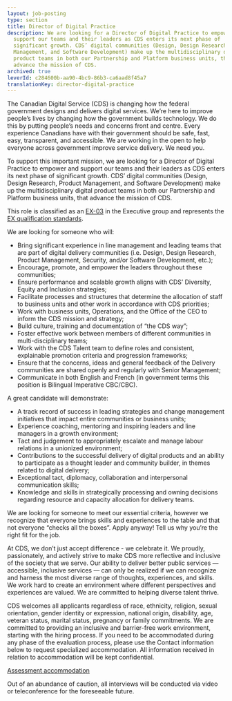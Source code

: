 ```yaml
---
layout: job-posting
type: section
title: Director of Digital Practice
description: We are looking for a Director of Digital Practice to empower and
  support our teams and their leaders as CDS enters its next phase of
  significant growth. CDS’ digital communities (Design, Design Research, Product
  Management, and Software Development) make up the multidisciplinary digital
  product teams in both our Partnership and Platform business units, that
  advance the mission of CDS.
archived: true
leverId: c284600b-aa90-4bc9-86b3-ca6aad8f45a7
translationKey: director-digital-practice
---
```

The Canadian Digital Service (CDS) is changing how the federal government designs and delivers digital services. We’re here to improve people’s lives by changing how the government builds technology. We do this by putting people’s needs and concerns front and centre. Every experience Canadians have with their government should be safe, fast, easy, transparent, and accessible. We are working in the open to help everyone across government improve service delivery. We need you.

To support this important mission, we are looking for a Director of Digital Practice to empower and support our teams and their leaders as CDS enters its next phase of significant growth. CDS’ digital communities (Design, Design Research, Product Management, and Software Development) make up the multidisciplinary digital product teams in both our Partnership and Platform business units, that advance the mission of CDS. 

This role is classified as an [EX-03](https://www.canada.ca/en/revenue-agency/corporate/careers-cra/information-moved/pay-rates/salary-ranges-1.html) in the Executive group and represents the [EX qualification standards](https://www.canada.ca/en/treasury-board-secretariat/services/staffing/qualification-standards/core.html#ex). 

We are looking for someone who will:

* Bring significant experience in line management and leading teams that are part of digital delivery communities (i.e. Design, Design Research, Product Management, Security, and/or Software Development, etc.);
* Encourage, promote, and empower the leaders throughout these communities;
* Ensure performance and scalable growth aligns with CDS’ Diversity, Equity and Inclusion strategies;
* Facilitate processes and structures that determine the allocation of staff to business units and other work in accordance with CDS priorities;
* Work with business units, Operations, and the Office of the CEO to inform the CDS mission and strategy;
* Build culture, training and documentation of “the CDS way”;
* Foster effective work between members of different communities in multi-disciplinary teams;
* Work with the CDS Talent team to define roles and consistent, explainable promotion criteria and progression frameworks;
* Ensure that the concerns, ideas and general feedback of the Delivery communities are shared openly and regularly with Senior Management;
* Communicate in both English and French (in government terms this position is Bilingual Imperative CBC/CBC).

A great candidate will demonstrate:

* A track record of success in leading strategies and change management initiatives that impact entire communities or business units;
* Experience coaching, mentoring and inspiring leaders and line managers in a growth environment;
* Tact and judgement to appropriately escalate and manage labour relations in a unionized environment;
* Contributions to the successful delivery of digital products and an ability to participate as a thought leader and community builder, in themes related to digital delivery;
* Exceptional tact, diplomacy, collaboration and interpersonal communication skills;
* Knowledge and skills in strategically processing and owning decisions regarding resource and capacity allocation for delivery teams.

We are looking for someone to meet our essential criteria, however we recognize that everyone brings skills and experiences to the table and that not everyone “checks all the boxes”. Apply anyway! Tell us why you’re the right fit for the job.

At CDS, we don’t just accept difference - we celebrate it. We proudly, passionately, and actively strive to make CDS more reflective and inclusive of the society that we serve. Our ability to deliver better public services — accessible, inclusive services — can only be realized if we can recognize and harness the most diverse range of thoughts, experiences, and skills. We work hard to create an environment where different perspectives and experiences are valued. We are committed to helping diverse talent thrive.

CDS welcomes all applicants regardless of race, ethnicity, religion, sexual orientation, gender identity or expression, national origin, disability, age, veteran status, marital status, pregnancy or family commitments. We are committed to providing an inclusive and barrier-free work environment, starting with the hiring process. If you need to be accommodated during any phase of the evaluation process, please use the Contact information below to request specialized accommodation. All information received in relation to accommodation will be kept confidential.

[Assessment accommodation](https://www.canada.ca/en/public-service-commission/services/assessment-accommodation-page.html)

Out of an abundance of caution, all interviews will be conducted via video or teleconference for the foreseeable future.